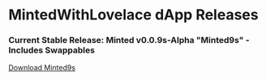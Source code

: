 # MintedWithLovelace dApp Releases
### Current Stable Release: Minted v0.0.9s-Alpha "Minted9s" - Includes Swappables

[Download Minted9s](https://github.com/MadeWithLovelace/MintedWithLovelace/raw/main/dapp/releases/Minted9s.tar.gz)


